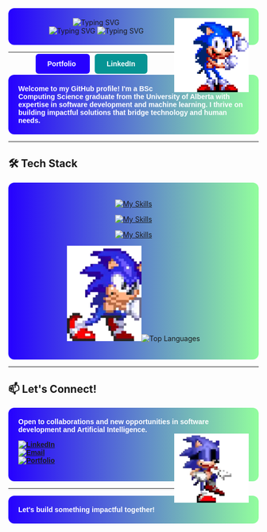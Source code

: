 <div align="center" style="background: linear-gradient(90deg, #2600ffff, #92FE9D); padding: 20px; border-radius: 12px;">

  <img src="https://readme-typing-svg.herokuapp.com?font=Fira+Code&size=38&duration=1&pause=1100&center=true&vCenter=true&width=435&lines=Hello%2C+I+am+Sepehr!&color=ffffff" alt="Typing SVG" />
  <img align="right" src="assets/sonic-the-hedgehog.gif" width="150" alt="Sonic the Hedgehog">
  <br>
  <img src="https://readme-typing-svg.herokuapp.com?font=Fira+Code&size=28&duration=2000&pause=3000&center=true&vCenter=true&width=435&lines=Welcome+to+my+GitHub&color=ffffff" alt="Typing SVG" /> 
  <img src="https://readme-typing-svg.herokuapp.com?font=Fira+Code&size=20&duration=2000&pause=1100&center=true&vCenter=true&width=435&lines=Make+sure+to+check+out+my+website&color=ffffff" alt="Typing SVG" /> 
</div>

---

<p align="center">
  <a href="https://sepehrbehroozi.github.io/my-personal-website/" 
     style="text-decoration:none; padding:12px 24px; background-color:#2600ffff; color:white; border-radius:6px; font-weight:bold; margin-right:10px; font-family: Arial, sans-serif;">
    Portfolio
  </a>
  <a href="https://linkedin.com/in/sepehrbehroozi" 
     style="text-decoration:none; padding:12px 24px; background-color:#069494; color:white; border-radius:6px; font-weight:bold; font-family: Arial, sans-serif;">
    LinkedIn
  </a>
</p>

<div align="left" 
     style="
       background: linear-gradient(90deg, #2600ffff, #92FE9D);
       padding: 20px; 
       border-radius: 12px;
       color: white;
       font-weight: 600;
       text-shadow: 1px 4px 7px rgba(0, 0, 0, );
       font-family: Arial, sans-serif;
       max-width: 600px;
       margin: auto;
     ">
  Welcome to my GitHub profile! I'm a BSc Computing Science graduate from the University of Alberta with expertise in software development and machine learning. I thrive on building impactful solutions that bridge technology and human needs.
</div>

---

## **🛠️ Tech Stack**

<div align="center" style="background: linear-gradient(90deg, #2600ffff, #92FE9D); padding: 20px; border-radius: 12px;">

[![My Skills](https://skillicons.dev/icons?i=python,c,cpp,js,ts,html,css,java,bash,regex)](https://skillicons.dev)

[![My Skills](https://skillicons.dev/icons?i=mysql,sqlite,mongodb,postgres)](https://skillicons.dev)

[![My Skills](https://skillicons.dev/icons?i=nodejs,react,nextjs,tailwind,django,flask,fastapi,pytorch,firebase,docker,nginx,heroku,idea,androidstudio)](https://skillicons.dev)

<img src="assets/sonic-pushing.gif" width="150" alt="Sonic the Hedgehog">![Top Languages](https://github-readme-stats.vercel.app/api/top-langs/?username=sepehrbehroozi&layout=compact&theme=radical)

</div>

---

## **📫 Let's Connect!**

<div align="left" 
     style="
       background: linear-gradient(90deg, #2600ffff, #92FE9D);
       padding: 20px; 
       border-radius: 12px;
       color: white;
       font-weight: 600;
       text-shadow: 1px 4px 7px rgba(0, 0, 0, );
       font-family: Arial, sans-serif;
       max-width: 600px;
       margin: auto;
     ">
     Open to collaborations and new opportunities in software development and Artificial Intelligence.

<div>
<img align="right" src="assets/sonic-dance.gif" width="150" alt="Sonic the Hedgehog">
</div>

[![LinkedIn](https://img.shields.io/badge/LinkedIn-0077B5?style=for-the-badge&logo=linkedin&logoColor=white)](https://linkedin.com/in/sepehrbehroozi)  
[![Email](https://img.shields.io/badge/Email-D14836?style=for-the-badge&logo=gmail&logoColor=white)](mailto:sepehrbehroozi@gmail.com)  
[![Portfolio](https://img.shields.io/badge/Portfolio-4285F4?style=for-the-badge&logo=google-chrome&logoColor=white)](https://sepehrbehroozi.github.io/my-personal-website/)

</div>

---

<div align="left" 
     style="
       background: linear-gradient(90deg, #2600ffff, #92FE9D);
       padding: 20px; 
       border-radius: 12px;
       color: white;
       font-weight: 600;
       text-shadow: 1px 4px 7px rgba(0, 0, 0, );
       font-family: Arial, sans-serif;
       max-width: 600px;
       margin: auto;
     ">
Let's build something impactful together!
</div>
